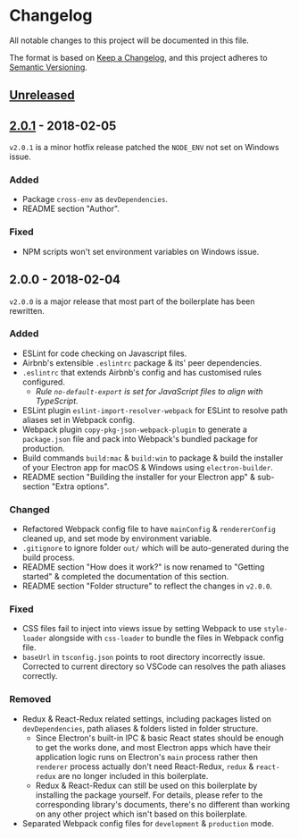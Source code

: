 # Changelog

All notable changes to this project will be documented in this file.

The format is based on [Keep a Changelog](https://keepachangelog.com/en/1.0.0/),
and this project adheres to [Semantic Versioning](https://semver.org/spec/v2.0.0.html).

## [Unreleased]

## [2.0.1] - 2018-02-05

`v2.0.1` is a minor hotfix release patched the `NODE_ENV` not set on Windows
issue.

### Added

- Package `cross-env` as `devDependencies`.
- README section "Author".

### Fixed

- NPM scripts won't set environment variables on Windows issue.

## 2.0.0 - 2018-02-04

`v2.0.0` is a major release that most part of the boilerplate has been rewritten.

### Added

- ESLint for code checking on Javascript files.
- Airbnb's extensible `.eslintrc` package & its' peer dependencies.
- `.eslintrc` that extends Airbnb's config and has customised rules configured.
  - _Rule `no-default-export` is set for JavaScript files to align with
    TypeScript._
- ESLint plugin `eslint-import-resolver-webpack` for ESLint to resolve path
  aliases set in Webpack config.
- Webpack plugin `copy-pkg-json-webpack-plugin` to generate a `package.json`
  file and pack into Webpack's bundled package for production.
- Build commands `build:mac` & `build:win` to package & build the installer of
  your Electron app for macOS & Windows using `electron-builder`.
- README section "Building the installer for your Electron app" & sub-section
  "Extra options".

### Changed

- Refactored Webpack config file to have `mainConfig` & `rendererConfig`
  cleaned up, and set mode by environment variable.
- `.gitignore` to ignore folder `out/` which will be auto-generated during the
  build process.
- README section "How does it work?" is now renamed to "Getting started" &
  completed the documentation of this section.
- README section "Folder structure" to reflect the changes in `v2.0.0`.

### Fixed

- CSS files fail to inject into views issue by setting Webpack to use
  `style-loader` alongside with `css-loader` to bundle the files in Webpack
  config file.
- `baseUrl` in `tsconfig.json` points to root directory incorrectly issue.
  Corrected to current directory so VSCode can resolves the path aliases
  correctly.

### Removed

- Redux & React-Redux related settings, including packages listed on
  `devDependencies`, path aliases & folders listed in folder structure.
  - Since Electron's built-in IPC & basic React states should be enough to get
    the works done, and most Electron apps which have their application logic
    runs on Electron's `main` process rather then `renderer` process actually
    don't need React-Redux, `redux` & `react-redux` are no longer included in
    this boilerplate.
  - Redux & React-Redux can still be used on this boilerplate by installing the
    package yourself. For details, please refer to the corresponding library's
    documents, there's no different than working on any other project which
    isn't based on this boilerplate.
- Separated Webpack config files for `development` & `production` mode.

[unreleased]: https://github.com/Devtography/electron-react-typescript-webpack-boilerplate/compare/v2.0.1...HEAD
[2.0.1]: https://github.com/Devtography/electron-react-typescript-webpack-boilerplate/compare/v2.0.0...v2.0.1
